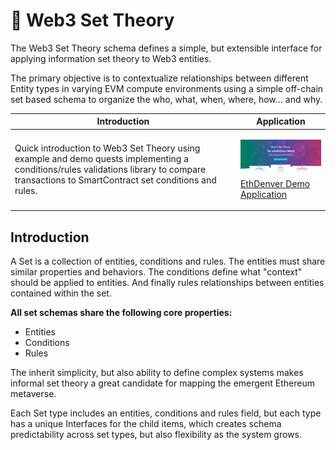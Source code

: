 # 🧬 Web3 Set Theory

The Web3 Set Theory schema defines a simple, but extensible interface for applying information set theory to Web3 entities.

The primary objective is to contextualize relationships between different Entity types in varying EVM compute environments using a simple off-chain set based schema to organize the who, what, when, where, how... and why.

| Introduction  | Application |
| ------------- | ------------- |
| <p>Quick introduction to Web3 Set Theory using example and demo quests implementing a conditions/rules validations library to compare transactions to SmartContract set conditions and rules. </p>  | <p><img src='https://github.com/web3-set-theory/.github/blob/main/profile/app.jpeg?raw=true' align="right" width="320px" ></p><p><span>[EthDenver Demo Application](https://web3-set-theory.github.io/)</span></p> |

## Introduction

A Set is a collection of entities, conditions and rules. The entities must share similar properties and behaviors. The conditions define what "context" should be applied to entities. And finally rules relationships between entities contained within the set.

**All set schemas share the following core properties:**

- Entities
- Conditions
- Rules

The inherit simplicity, but also ability to define complex systems makes informal set theory a great candidate for mapping the emergent Ethereum metaverse.

Each Set type includes an entities, conditions and rules field, but each type has a unique Interfaces for the child items, which creates schema predictability across set types, but also flexibility as the system grows.

<!-- Quick introduction to Web3 Set Theory using example and demo quests implementing a conditions/rules validations library to compare transactions to SmartContract set conditions and rules.  -->

<!--
🧙 Remember, you can do mighty things with the power of [Markdown](https://docs.github.com/github/writing-on-github/getting-started-with-writing-and-formatting-on-github/basic-writing-and-formatting-syntax)
-->

<!-- 
<p>A Set is a collection of entities, conditions and rules. The entities must share similar properties and behaviors. The conditions define what "context" should be applied to entities. And finally rules relationships between entities contained within the set</p> -->